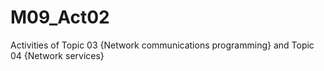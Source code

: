 # M09_Act02
Activities of Topic 03 {Network communications programming} and Topic 04 {Network services}
